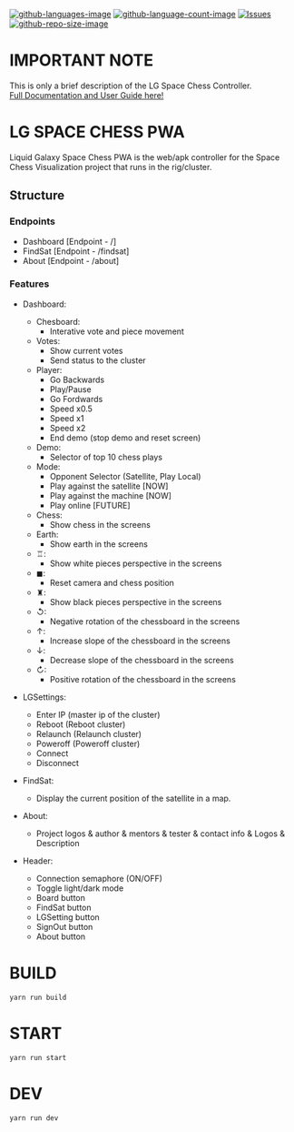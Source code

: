 [![github-languages-image](https://img.shields.io/github/languages/top/PabloSanchi/LG-SPACE-CHESS-PWA.svg?color=red)]()
[![github-language-count-image](https://img.shields.io/github/languages/count/PabloSanchi/LG-SPACE-CHESS-PWA.svg)]()
[![Issues](https://img.shields.io/github/issues/PabloSanchi/LG-SPACE-CHESS-PWA.svg)](https://github.com/PabloSanchi/LG-SPACE-CHESS-PWA/issues)
[![github-repo-size-image](https://img.shields.io/github/repo-size/PabloSanchi/LG-SPACE-CHESS-PWA.svg?color=yellow)]()

# IMPORTANT NOTE
This is only a brief description of the LG Space Chess Controller.<br>
[Full Documentation and User Guide here!](./public/Documentation.pdf)

# LG SPACE CHESS PWA
Liquid Galaxy Space Chess PWA is the web/apk controller for the Space Chess Visualization project that runs in the rig/cluster.

## Structure
### Endpoints
- Dashboard [Endpoint - /]
- FindSat [Endpoint - /findsat]
- About [Endpoint - /about]

### Features

- Dashboard:
  - Chesboard:
    - Interative vote and piece movement
  - Votes:
    - Show current votes
    - Send status to the cluster
  - Player:
    - Go Backwards
    - Play/Pause
    - Go Fordwards
    - Speed x0.5
    - Speed x1
    - Speed x2
    - End demo (stop demo and reset screen)
  - Demo:
    - Selector of top 10 chess plays
  - Mode:
    - Opponent Selector (Satellite, Play Local)
    - Play against the satellite [NOW]
    - Play against the machine [NOW]
    - Play online [FUTURE]
  - Chess:
    - Show chess in the screens
  - Earth:
    - Show earth in the screens
  - ♖:
    - Show white pieces perspective in the screens
  - ◼:
    - Reset camera and chess position
  - ♜:
    - Show black pieces perspective in the screens
  - ↺: 
    - Negative rotation of the chessboard in the screens
  - ↑:
    - Increase slope of the chessboard in the screens
  - ↓:
    - Decrease slope of the chessboard in the screens
  - ↻:
    - Positive rotation of the chessboard in the screens


- LGSettings:
  - Enter IP (master ip of the cluster)
  - Reboot (Reboot cluster)
  - Relaunch (Relaunch cluster)
  - Poweroff (Poweroff cluster)
  - Connect
  - Disconnect

- FindSat:
  - Display the current position of the satellite in a map.

- About:
  - Project logos & author & mentors & tester & contact info & Logos & Description

- Header:
  - Connection semaphore (ON/OFF)
  - Toggle light/dark mode
  - Board button
  - FindSat button
  - LGSetting button
  - SignOut button
  - About button


# BUILD
```
yarn run build
```
# START
```
yarn run start
```

# DEV
```
yarn run dev
```

